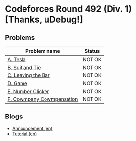 # Codeforces Round 492 (Div. 1) [Thanks, uDebug!]

## Problems

|Problem name|Status|
|------------|---------|
| [A. Tesla](problems/A._Tesla.md)|NOT OK|
| [B. Suit and Tie](problems/B._Suit_and_Tie.md)|NOT OK|
| [C. Leaving the Bar](problems/C._Leaving_the_Bar.md)|NOT OK|
| [D. Game](problems/D._Game.md)|NOT OK|
| [E. Number Clicker](problems/E._Number_Clicker.md)|NOT OK|
| [F. Cowmpany Cowmpensation](problems/F._Cowmpany_Cowmpensation.md)|NOT OK|
## Blogs

- [Announcement (en)](blogs/Announcement_(en).md)
- [Tutorial (en)](blogs/Tutorial_(en).md)
